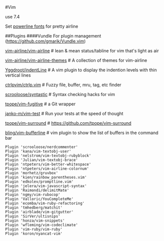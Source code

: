 #Vim

use 7.4

Set [powerline fonts](https://github.com/bling/vim-airline#integrating-with-powerline-fonts
) for pretty airline

##Plugins
####Vundle
For plugin management
(https://github.com/gmarik/Vundle.vim)

[vim-airline/vim-airline](https://github.com/vim-airline/vim-airline) # lean & mean status/tabline for vim that's light as air

[vim-airline/vim-airline-themes](https://github.com/vim-airline/vim-airline-themes) # A collection of themes for vim-airline

[Yggdroot/indentLine](https://github.com/Yggdroot/indentLine) # A vim plugin to display the indention levels with thin vertical lines

[ctrlpvim/ctrlp.vim](https://github.com/ctrlpvim/ctrlp.vim) # Fuzzy file, buffer, mru, tag, etc finder

[scrooloose/syntastic](https://github.com/scrooloose/syntastic) # Syntax checking hacks for vim

[tpope/vim-fugitive](https://github.com/tpope/vim-fugitive) # a Git wrapper

[janko-m/vim-test](https://github.com/janko-m/vim-test) # Run your tests at the speed of thought

[tpope/vim-surround](https://github.com/tpope/vim-surround) # https://github.com/tpope/vim-surround

[bling/vim-bufferline](https://github.com/bling/vim-bufferline) # vim plugin to show the list of buffers in the command bar

```
Plugin 'scrooloose/nerdcommenter'
Plugin 'kana/vim-textobj-user'
Plugin 'nelstrom/vim-textobj-rubyblock'
Plugin 'Julian/vim-textobj-brace'
Plugin 'ntpeters/vim-better-whitespace'
Plugin 'ntpeters/vim-airline-colornum'
Plugin 'morhetz/gruvbox'
Plugin 'kien/rainbow_parentheses.vim'
Plugin 'edkolev/promptline.vim'
Plugin 'jelera/vim-javascript-syntax'
Plugin 'Raimondi/delimitMate'
Plugin 'ngmy/vim-rubocop'
Plugin 'Valloric/YouCompleteMe'
Plugin 'ecomba/vim-ruby-refactoring'
Plugin 'tmhedberg/matchit'
Plugin 'airblade/vim-gitgutter'
Plugin 'SirVer/ultisnips'
Plugin 'honza/vim-snippets'
Plugin 'wfleming/vim-codeclimate'
Plugin 'vim-ruby/vim-ruby'
Plugin 'koron/nyancat-vim'
